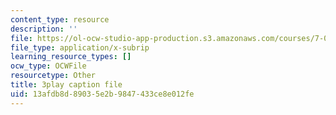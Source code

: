 ```yaml
---
content_type: resource
description: ''
file: https://ol-ocw-studio-app-production.s3.amazonaws.com/courses/7-016-introductory-biology-fall-2018/13afdb8d89035e2b9847433ce8e012fe_fWt9yHslDo.vtt
file_type: application/x-subrip
learning_resource_types: []
ocw_type: OCWFile
resourcetype: Other
title: 3play caption file
uid: 13afdb8d-8903-5e2b-9847-433ce8e012fe
---
```

